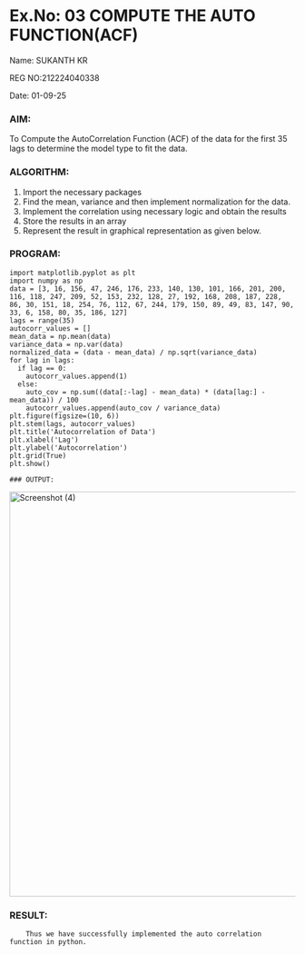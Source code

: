 # Ex.No: 03   COMPUTE THE AUTO FUNCTION(ACF)
Name: SUKANTH KR


REG NO:212224040338


Date: 01-09-25

### AIM:
To Compute the AutoCorrelation Function (ACF) of the data for the first 35 lags to determine the model
type to fit the data.
### ALGORITHM:
1. Import the necessary packages
2. Find the mean, variance and then implement normalization for the data.
3. Implement the correlation using necessary logic and obtain the results
4. Store the results in an array
5. Represent the result in graphical representation as given below.
### PROGRAM:
```
import matplotlib.pyplot as plt
import numpy as np
data = [3, 16, 156, 47, 246, 176, 233, 140, 130, 101, 166, 201, 200, 116, 118, 247, 209, 52, 153, 232, 128, 27, 192, 168, 208, 187, 228, 86, 30, 151, 18, 254, 76, 112, 67, 244, 179, 150, 89, 49, 83, 147, 90, 33, 6, 158, 80, 35, 186, 127]
lags = range(35)
autocorr_values = []
mean_data = np.mean(data)
variance_data = np.var(data)
normalized_data = (data - mean_data) / np.sqrt(variance_data)
for lag in lags:
  if lag == 0:
    autocorr_values.append(1)
  else:
    auto_cov = np.sum((data[:-lag] - mean_data) * (data[lag:] - mean_data)) / 100
    autocorr_values.append(auto_cov / variance_data)  
plt.figure(figsize=(10, 6))
plt.stem(lags, autocorr_values)
plt.title('Autocorrelation of Data')
plt.xlabel('Lag')
plt.ylabel('Autocorrelation')
plt.grid(True)
plt.show()

### OUTPUT:
```
<img width="1225" height="713" alt="Screenshot (4)" src="https://github.com/user-attachments/assets/7ab2f146-8929-4dbf-badc-be4b7c3e7be9" />


### RESULT:
        Thus we have successfully implemented the auto correlation function in python.
